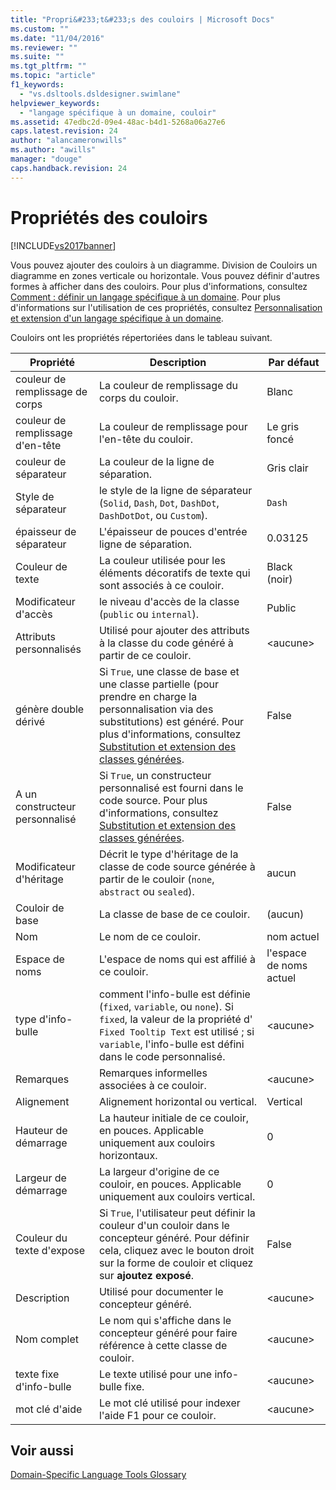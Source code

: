```yaml
---
title: "Propri&#233;t&#233;s des couloirs | Microsoft Docs"
ms.custom: ""
ms.date: "11/04/2016"
ms.reviewer: ""
ms.suite: ""
ms.tgt_pltfrm: ""
ms.topic: "article"
f1_keywords: 
  - "vs.dsltools.dsldesigner.swimlane"
helpviewer_keywords: 
  - "langage spécifique à un domaine, couloir"
ms.assetid: 47edbc2d-09e4-48ac-b4d1-5268a06a27e6
caps.latest.revision: 24
author: "alancameronwills"
ms.author: "awills"
manager: "douge"
caps.handback.revision: 24
---
```

# Propri&#233;t&#233;s des couloirs
[!INCLUDE[vs2017banner](../code-quality/includes/vs2017banner.md)]

Vous pouvez ajouter des couloirs à un diagramme.  Division de Couloirs un diagramme en zones verticale ou horizontale.  Vous pouvez définir d'autres formes à afficher dans des couloirs.  Pour plus d'informations, consultez [Comment : définir un langage spécifique à un domaine](../modeling/how-to-define-a-domain-specific-language.md).  Pour plus d'informations sur l'utilisation de ces propriétés, consultez [Personnalisation et extension d'un langage spécifique à un domaine](../modeling/customizing-and-extending-a-domain-specific-language.md).  
  
 Couloirs ont les propriétés répertoriées dans le tableau suivant.  
  
|Propriété|Description|Par défaut|  
|---------------|-----------------|----------------|  
|couleur de remplissage de corps|La couleur de remplissage du corps du couloir.|Blanc|  
|couleur de remplissage d'en\-tête|La couleur de remplissage pour l'en\-tête du couloir.|Le gris foncé|  
|couleur de séparateur|La couleur de la ligne de séparation.|Gris clair|  
|Style de séparateur|le style de la ligne de séparateur \(`Solid`, `Dash`, `Dot`, `DashDot`, `DashDotDot`, ou `Custom`\).|`Dash`|  
|épaisseur de séparateur|L'épaisseur de pouces d'entrée ligne de séparation.|0.03125|  
|Couleur de texte|La couleur utilisée pour les éléments décoratifs de texte qui sont associés à ce couloir.|Black \(noir\)|  
|Modificateur d'accès|le niveau d'accès de la classe \(`public` ou `internal`\).|Public|  
|Attributs personnalisés|Utilisé pour ajouter des attributs à la classe du code généré à partir de ce couloir.|\<aucune\>|  
|génère double dérivé|Si `True`, une classe de base et une classe partielle \(pour prendre en charge la personnalisation via des substitutions\) est généré.  Pour plus d'informations, consultez [Substitution et extension des classes générées](../modeling/overriding-and-extending-the-generated-classes.md).|False|  
|A un constructeur personnalisé|Si `True`, un constructeur personnalisé est fourni dans le code source.  Pour plus d'informations, consultez [Substitution et extension des classes générées](../modeling/overriding-and-extending-the-generated-classes.md).|False|  
|Modificateur d'héritage|Décrit le type d'héritage de la classe de code source générée à partir de le couloir \(`none`, `abstract` ou `sealed`\).|aucun|  
|Couloir de base|La classe de base de ce couloir.|\(aucun\)|  
|Nom|Le nom de ce couloir.|nom actuel|  
|Espace de noms|L'espace de noms qui est affilié à ce couloir.|l'espace de noms actuel|  
|type d'info\-bulle|comment l'info\-bulle est définie \(`fixed`, `variable`, ou `none`\).  Si `fixed`, la valeur de la propriété d' `Fixed Tooltip Text` est utilisé ; si `variable`, l'info\-bulle est défini dans le code personnalisé.|\<aucune\>|  
|Remarques|Remarques informelles associées à ce couloir.|\<aucune\>|  
|Alignement|Alignement horizontal ou vertical.|Vertical|  
|Hauteur de démarrage|La hauteur initiale de ce couloir, en pouces.  Applicable uniquement aux couloirs horizontaux.|0|  
|Largeur de démarrage|La largeur d'origine de ce couloir, en pouces.  Applicable uniquement aux couloirs vertical.|0|  
|Couleur du texte d'expose|Si `True`, l'utilisateur peut définir la couleur d'un couloir dans le concepteur généré.  Pour définir cela, cliquez avec le bouton droit sur la forme de couloir et cliquez sur **ajoutez exposé**.|False|  
|Description|Utilisé pour documenter le concepteur généré.|\<aucune\>|  
|Nom complet|Le nom qui s'affiche dans le concepteur généré pour faire référence à cette classe de couloir.|\<aucune\>|  
|texte fixe d'info\-bulle|Le texte utilisé pour une info\-bulle fixe.|\<aucune\>|  
|mot clé d'aide|Le mot clé utilisé pour indexer l'aide F1 pour ce couloir.|\<aucune\>|  
  
## Voir aussi  
 [Domain\-Specific Language Tools Glossary](http://msdn.microsoft.com/fr-fr/ca5e84cb-a315-465c-be24-76aa3df276aa)